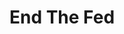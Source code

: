 ---
layout: page-books
title: End The Fed
subtitle: 
essential: 
categories: ['banking']
authors: ['Ron Paul']
authors_twitter: ['']
excerpt: .
resource_url: 
amazon_url: https://www.amazon.com/dp/B006J3V150
wikipedia_url: 
free_url: 
---